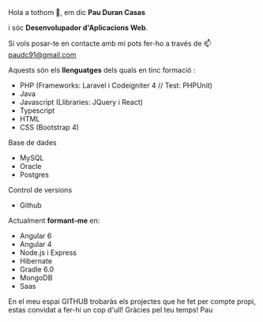 <div id="intro"
        <p>Hola a tothom 👋, em dic <b>Pau Duran Casas</b></p>
        <p>i sóc <b>Desenvolupador d'Aplicacions Web</b>.</p>
        <p>Si vols posar-te en contacte amb mi pots fer-ho a través de 📫 <a href="mailto:paudc91@gmail.com">paudc91@gmail.com</a><p>
</div>
Aquests són els <b>llenguatges</b> dels quals en tinc formació :
<ul>
         <li>PHP (Frameworks: Laravel i Codeigniter 4 // Test: PHPUnit)</li>
         <li>Java</li>
         <li>Javascript (Llibraries: JQuery i React)</li>
         <li>Typescript</li>
         <li>HTML</li>
         <li>CSS (Bootstrap 4)</li>
</ul>
Base de dades
<ul>
         <li>MySQL</li>
         <li>Oracle</li>
         <li>Postgres</li>
</ul>
Control de versions
<ul>
         <li>Github</li>
</ul>   
<div>       
Actualment <b>formant-me</b> en:
<ul>
        <li>Angular 6</li>
        <li>Angular 4</li>
        <li>Node.js i Express</li>
        <li>Hibernate</li>
        <li>Gradle 6.0</li>
        <li>MongoDB</li>
        <li>Saas</li>
        </ul>
</div>
      
En el meu espai GITHUB trobaràs els projectes que he fet per compte propi, estas convidat a fer-hi un cop d'ull!
Gràcies pel teu temps!
Pau
